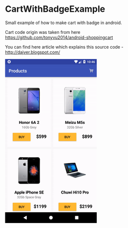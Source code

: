 # CartWithBadgeExample

Small example of how to make cart with badge in android. 

Cart code origin was taken from here https://github.com/tonyvu2014/android-shoppingcart

You can find here article which explains this source code - http://dajver.blogspot.com/

<img src=https://github.com/dajver/CartWithBadgeExample/blob/master/images/example.gif width=300 />
